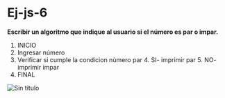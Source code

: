 # Ej-js-6

**Escribir un algoritmo que indique al usuario si el número es par o impar.**

1. INICIO
2. Ingresar número
3. Verificar si cumple la condicion nùmero par
   4. SI- imprimir par
   5. NO- imprimir impar
6. FINAL

![Sin titulo](http://i65.tinypic.com/nxtmhk.jpg)
